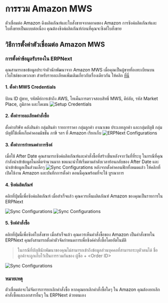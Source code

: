<!-- add-breadcrumbs -->
# การรวม Amazon MWS
 ตัวเชื่อมต่อ Amazon ดึงผลิตภัณฑ์และใบสั่งขายจากตลาดของ Amazon
 การซิงค์ผลิตภัณฑ์และใบสั่งขายเป็นแบบต่อเนื่อง คุณต้องซิงค์ผลิตภัณฑ์ก่อนที่คุณจะซิงค์ใบสั่งขาย

## วิธีการตั้งค่าตัวเชื่อมต่อ Amazon MWS

### การตั้งค่าข้อมูลรับรองใน ERPNext
คุณสามารถขอข้อมูลประจำตัวนักพัฒนาจาก Amazon MWS เมื่อคุณเป็นผู้ขายที่ลงทะเบียนบนเว็บไซต์ของพวกเขา สำหรับรายละเอียดเพิ่มเติมเกี่ยวกับเรื่องเดียวกัน ให้คลิก [ที่นี่](https://docs.developer.amazonservices.com/en_ES/dev_guide/DG_Registering.html)

#### 1. ตั้งค่า MWS Credentials
ป้อน ID ผู้ขาย, รหัสคีย์การเข้าถึง AWS, โทเค็นการตรวจสอบสิทธิ์ MWS, คีย์ลับ, รหัส Market Place, ภูมิภาค และโดเมน
<img class="screenshot" alt="Setup Credentials" src="{{docs_base_url}}/assets/img/erpnext_integrations/amazon_mws_settings_1.png">

#### 2. ตั้งค่ารายละเอียดคำสั่งซื้อ
ตั้งค่าบริษัท คลังสินค้า กลุ่มสินค้า รายการราคา กลุ่มลูกค้า อาณาเขต ประเภทลูกค้า และกลุ่มบัญชี
   กลุ่มบัญชีใช้เพื่อเก็บค่าคอมมิชชั่น ภาษี ฯลฯ ที่ Amazon เรียกเก็บ
<img class="screenshot" alt="ERPNext Configurations" src="{{docs_base_url}}/assets/img/erpnext_integrations/amazon_mws_settings_2.png">
 
#### 3. ตั้งค่าการกำหนดค่าการซิงค์
เมื่อใช้ After Date คุณสามารถซิงค์ผลิตภัณฑ์และคำสั่งซื้อที่สร้างขึ้นหลังจากวันที่ที่ระบุ ในกรณีที่คุณกำลังนำเข้าข้อมูลในอดีตจำนวนมาก ขอแนะนำให้เริ่มตามลำดับเวลาย้อนกลับของ After Date และนำเข้าข้อมูลเป็นส่วนเล็กๆ
<img class="screenshot" alt="Sync Configurations" src="{{docs_base_url}}/assets/img/erpnext_integrations/amazon_mws_settings_3.png">
หลังจากตั้งค่าคอนฟิกทั้งหมดแล้ว ให้คลิกที่ เปิดใช้งาน Amazon และบันทึกการตั้งค่า ตอนนี้คุณพร้อมที่จะใช้
บูรณาการ
 
#### 4. ซิงค์ผลิตภัณฑ์
คลิกที่ปุ่มนี้เพื่อซิงค์ผลิตภัณฑ์ เมื่อสำเร็จแล้ว คุณควรเห็นผลิตภัณฑ์ Amazon ของคุณเป็นรายการใน ERPNext

<img class="screenshot" alt="Sync Configurations" src="{{docs_base_url}}/assets/img/erpnext_integrations/amazon_mws_settings_4.png">
<img class="screenshot" alt="Sync Configurations" src="{{docs_base_url}}/assets/img/erpnext_integrations/amazon_mws_settings_5.png">
 
#### 5. ซิงค์คำสั่งซื้อ
คลิกที่ปุ่มนี้เพื่อซิงค์ใบสั่งขาย เมื่อสำเร็จแล้ว คุณควรเห็นคำสั่งซื้อของ Amazon
   เป็นคำสั่งขายใน ERPNext คุณยังสามารถตั้งค่าตัวจัดกำหนดการเพื่อซิงค์คำสั่งซื้อโดยอัตโนมัติ

>ในกรณีที่บัญชีนักพัฒนาของคุณไม่สามารถเข้าถึงข้อมูลส่วนบุคคลที่สามารถระบุตัวตนได้ ชื่อลูกค้าจะถูกเก็บไว้เป็นการรวมกันของ ผู้ซื้อ + &lt;Order ID&gt;

  <img class="screenshot" alt="Sync Configurations" src="{{docs_base_url}}/assets/img/erpnext_integrations/amazon_mws_settings_6.png">

### หมายเหตุ

ตัวเชื่อมต่อจะไม่จัดการการยกเลิกคำสั่งซื้อ หากคุณยกเลิกคำสั่งซื้อใดๆ ใน Amazon คุณต้องยกเลิกคำสั่งซื้อและเอกสารอื่นๆ ใน ERPNext ด้วยตนเอง
